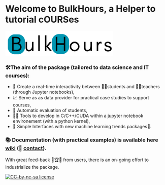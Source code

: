 # Welcome to BulkHours, a Helper to tutorial cOURSes

![](data/BulkHours.png)

### 🛠️The aim of the package (tailored to data science and IT courses):
- 🔗 Create a real-time interactivity between 🧑‍🎓students and 👨‍🏫teachers (through Jupyter notebooks),
- 📈 Serve as as data provider for practical case studies to support courses,
- 🤖 Automatic evaluation of students,
- 👨‍💻 Tools to develop in C/C++/CUDA within a jupyter notebook environement (with a python kernel),
- 🧠 Simple Interfaces with new machine learning trends packages🤗.

### 📚 **Documentation (with practical examples) is available here [wiki](https://github.com/guydegnol/bulkhours/wiki) (📧 [contact](mailto:bulkhours@guydegnol.net))**.
With great feed-back 🚀🏆🎯 from users, there is an on-going effort to industrialize the package.

[![CC-by-nc-sa license](https://badgen.net/badge/icon/CC%20by-nc-sa?label=Licence)](https://creativecommons.org/licenses/by-nc-sa/4.0)
